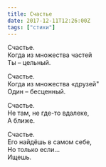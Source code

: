 ```yaml
---
title: Счастье
date: 2017-12-11T12:26:00Z
tags: ["стихи"]
---
```


Счастье.  
Когда из множества частей  
Ты – цельный.  

Счастье.  
Когда из множества «друзей"  
Один – бесценный.  

Счастье.  
Не там, не где-то вдалеке,  
А ближе.  

Счастье.  
Его найдёшь в самом себе,  
Но только если…  
Ищешь.  
